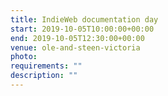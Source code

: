 ```yaml
---
title: IndieWeb documentation day
start: 2019-10-05T10:00:00+00:00
end: 2019-10-05T12:30:00+00:00
venue: ole-and-steen-victoria
photo:
requirements: ""
description: ""
---
```

